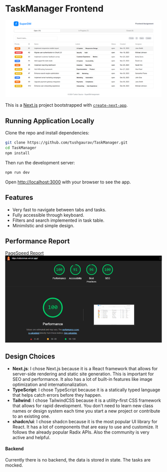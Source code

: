 # TaskManager Frontend

![TaskManager](/screenshot.png)

This is a [Next.js](https://nextjs.org) project bootstrapped with [`create-next-app`](https://nextjs.org/docs/app/api-reference/cli/create-next-app).

## Running Application Locally
Clone the repo and install dependencies:

```bash
git clone https://github.com/tushgaurav/TaskManager.git
cd TaskManager
npm install
```

Then run the development server:

```bash
npm run dev
```

Open [http://localhost:3000](http://localhost:3000) with your browser to see the app.

## Features
- Very fast to navigate between tabs and tasks.
- Fully accessible through keyboard.
- Filters and search implemented in task table.
- Minimilstic and simple design.

## Performance Report

[PageSpeed Report](https://pagespeed.web.dev/analysis/https-sdtaskman-vercel-app/y0ll47s5b8?form_factor=desktop)
 ![Performance](/performance.png)

## Design Choices
- **Next.js**: I chose Next.js because it is a React framework that allows for server-side rendering and static site generation. This is important for SEO and performance. It also has a lot of built-in features like image optimization and internationalization.
- **TypeScript**: I chose TypeScript because it is a statically typed language that helps catch errors before they happen.
- **Tailwind**: I chose TailwindCSS because it is a utility-first CSS framework that allows for rapid development. You don't need to learn new class names or design system each time you start a new project or contribute to an existing one.
- **shadcn/ui**: I chose shadcn because it is the most popular UI library for React. It has a lot of components that are easy to use and customize. It follows the already popular Radix APIs. Also the community is very active and helpful.

#### Backend
Currently there is no backend, the data is stored in state. The tasks are mocked.

